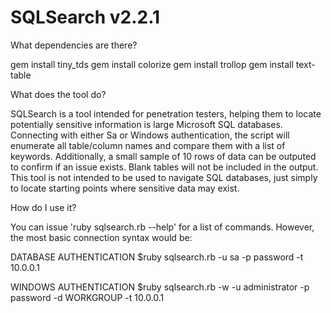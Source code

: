 # SQLSearch v2.2.1

What dependencies are there?

gem install tiny_tds
gem install colorize
gem install trollop
gem install text-table

What does the tool do?

SQLSearch is a tool intended for penetration testers, helping them to locate potentially sensitive information is large Microsoft SQL databases. Connecting with either Sa or Windows authentication, the script will enumerate all table/column names and compare them with a list of keywords. Additionally, a small sample of 10 rows of data can be outputed to confirm if an issue exists. Blank tables will not be included in the output. This tool is not intended to be used to navigate SQL databases, just simply to locate starting points where sensitive data may exist.

How do I use it?

You can issue 'ruby sqlsearch.rb --help' for a list of commands. However, the most basic connection syntax would be:

DATABASE AUTHENTICATION
$ruby sqlsearch.rb -u sa -p password -t 10.0.0.1

WINDOWS AUTHENTICATION
$ruby sqlsearch.rb -w -u administrator -p password -d WORKGROUP -t 10.0.0.1
